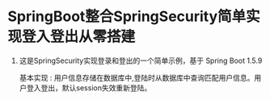 SpringBoot整合SpringSecurity简单实现登入登出从零搭建
========================

1. 这是SpringSecurity实现登录和登出的一个简单示例，基于 Spring Boot 1.5.9
    
    基本实现 : 用户信息存储在数据库中,登陆时从数据库中查询匹配用户信息。用户登入登出，默认session失效重新登陆。
    
















